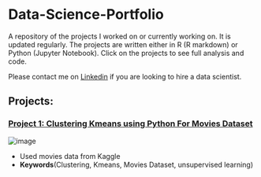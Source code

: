 # Data-Science-Portfolio
 
A repository of the projects I worked on or currently working on. It is updated regularly. The projects are written either in R (R markdown) or Python (Jupyter Notebook). Click on the projects to see full analysis and code.

Please contact me on [Linkedin](https://www.linkedin.com/in/mostafafakhra) if you are looking to hire a data scientist.
 
## Projects:

###  [Project 1: Clustering Kmeans using Python For Movies Dataset](https://github.com/mostafafakhra/Clustering-Kmeans-using-Python-For-Movies-Dataset/blob/main/Movies%20Dataset.ipynb)
![image](https://github.com/mostafafakhra/Clustering-Kmeans-using-Python-For-Movies-Dataset/blob/main/1.png)
* Used movies data from Kaggle
* **Keywords**(Clustering, Kmeans, Movies Dataset, unsupervised learning)
